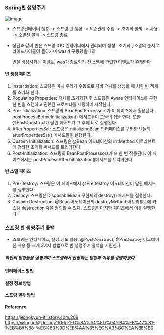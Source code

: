 ### Spring빈 생명주기
![image](https://github.com/alstjq8251/Cs-tech/assets/98382954/ca45c3fa-cfef-46ad-8352-dcbbc15ae567)

- 스프링컨테이너 생성 -> 스프링 빈 생성 -> 의존관계 주입 -> 초기화 콜백 -> 사용 -> 소멸전 콜백 -> 스프링 종료
- 상단과 같이 빈은 스프링 IOC 컨테이너에서 관리되며 생성 , 초기화 , 소멸의 순서로 라이프사이클이 돌아가며 was가 구동됐을때의 

  빈을 생성시키는 이벤트, was가 종료되기 전 소멸에 관련한 이벤트가 존재한다
#### 빈 생성 페이즈
1. Instantiation: 스프링은 마치 우리가 수동으로 자바 객체를 생성할 때 처럼 빈 객체를 초기화 한다.
2. Populating Properties: 객체를 초기화한 후 스프링은 Aware 인터페이스를 구현한 빈을 스캔하고 관련된 프로퍼티를 세팅하기 시작한다.
3. Pre-Initialization: 스프링의 BeanPostProcessors가 이 페이즈에서 활용된다. postProcessBeforeInitialization() 메서드들이 그들의 잡을 한다. 또한 @PostConstruct가 달린 메서드가 그 후에 바로 실행된다.
4. AfterPropertiesSet: 스프링은 InitializingBean 인터페이스를 구현한 빈들의 afterPropertiesSet() 메서드들을 실행한다.
5. Custom Initialization: 스프링은 @Bean 어노테이션의 initMethod 어트리뷰트에 정의한 초기화 메서드를 트리거한다.
6. Post-Initialization: 스프링의 BeanPostProcessors가 또 한 번 작동된다. 이 페이즈에서는 postProcessAfterInitialization()메서드를 트리거한다.

#### 빈 소멸 페이즈
1. Pre-Destroy: 스프링은 이 페이즈에서 @PreDestroy 어노테이션이 달린 메서드를 실행한다.
2. Destroy: 스프링은 DisposableBean 구현체의 destroy() 메서드를 실행한다.
3. Custom Destruction: @Bean 어노테이션의 destroyMethod 어트리뷰트에 커스텀 destruction 훅을 정의할 수 있다. 스프링은 마지막 페이즈에서 이를 실행한다.

### 스프링 빈 생명주기 콜백
- 스프링은 인터페이스, 설정 정보 활용, @PostConstruct, @PreDestroy 어노테이션 사용 등 크게 3가지 방법으로 빈 생명주기 콜백을 지원한다.

##### 하단의 방법들을 설명하며 스프링에서 권장하는 방법과 이유를 설명하겠다.

#### 인터페이스 방법

#### 설정 정보 방법

#### 스프링 권장 방법

#### Reference
<https://jeongkyun-it.tistory.com/209><br>
<https://velog.io/@destiny1616/%EC%8A%A4%ED%94%84%EB%A7%81-%EB%B9%88-%EC%83%9D%EB%AA%85%EC%A3%BC%EA%B8%B0><br>
